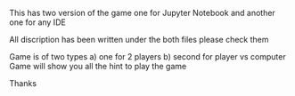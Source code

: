 This has two version of the game one for Jupyter Notebook and another one for any IDE

All discription has been written under the both files please check them

Game is of two types
  a) one for 2 players
  b) second for player vs computer
Game will show you all the hint to play the game

Thanks
